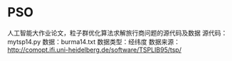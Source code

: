 # PSO
人工智能大作业论文，粒子群优化算法求解旅行商问题的源代码及数据
源代码：mytsp14.py
数据：burma14.txt
数据类型：经纬度
数据来源：http://comopt.ifi.uni-heidelberg.de/software/TSPLIB95/tsp/
